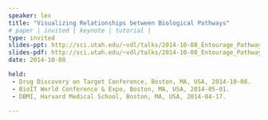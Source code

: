 ```yaml
---
speaker: lex
title: "Visualizing Relationships between Biological Pathways"
# paper | invited | keynote | tutorial |
type: invited
slides-ppt: http://sci.utah.edu/~vdl/talks/2014-10-08_Entourage_Pathways.pptx
slides-pdf: http://sci.utah.edu/~vdl/talks/2014-10-08_Entourage_Pathways.pdf
date: 2014-10-08

held:  
 - Drug Discovery on Target Conference, Boston, MA, USA, 2014-10-08. 
 - BioIT World Conference & Expo, Boston, MA, USA, 2014-05-01. 
 - DBMI, Harvard Medical School, Boston, MA, USA, 2014-04-17. 

---
```






